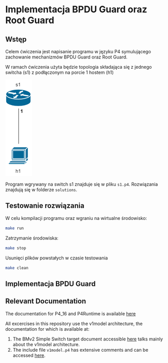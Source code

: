 # Implementacja BPDU Guard oraz Root Guard

## Wstęp

Celem ćwiczenia jest napisanie programu w języku P4 symulującego zachowanie
mechanizmów BPDU Guard oraz Root Guard.

W ramach ćwiczenia użyta będzie topologia składająca się z jednego switcha (s1) z podłączonym na porcie 1
hostem (h1)

![topology](./topo.png)

Program wgrywany na switch s1 znajduje się w pliku `s1.p4`. Rozwiązania znajdują się w folderze `solutions`. 

## Testowanie rozwiązania

W celu kompilacji programu oraz wgraniu na wirtualne środowisko:
   ```bash
   make run
   ```
Zatrzymanie środowiska:
   ```bash
   make stop
   ```
Usunięci plików powstałych w czasie testowania
   ```bash
   make clean
   ```


## Implementacja BPDU Guard

## Relevant Documentation

The documentation for P4_16 and P4Runtime is available [here](https://p4.org/specs/)

All excercises in this repository use the v1model architecture, the documentation for which is available at:
1. The BMv2 Simple Switch target document accessible [here](https://github.com/p4lang/behavioral-model/blob/master/docs/simple_switch.md) talks mainly about the v1model architecture.
2. The include file `v1model.p4` has extensive comments and can be accessed [here](https://github.com/p4lang/p4c/blob/master/p4include/v1model.p4).